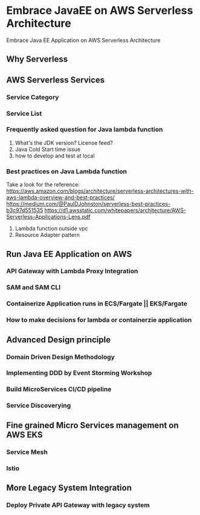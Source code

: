 # Embrace JavaEE on AWS Serverless Architecture
Embrace Java EE Application on AWS Serverless Architecture

## Why Serverless

## AWS Serverless Services
### Service Category
### Service List
### Frequently asked question for Java lambda function
1. What's the JDK version? License feed?
2. Java Cold Start time issue
3. how to develop and test at local
### Best practices on Java Lambda function

Take a look for the reference: 
https://aws.amazon.com/blogs/architecture/serverless-architectures-with-aws-lambda-overview-and-best-practices/
https://medium.com/@PaulDJohnston/serverless-best-practices-b3c97d551535
https://d1.awsstatic.com/whitepapers/architecture/AWS-Serverless-Applications-Lens.pdf

1. Lambda function outside vpc
2. Resource Adapter pattern 

## Run Java EE Application on AWS
### API Gateway with Lambda Proxy Integration
### SAM and SAM CLI
### Containerize Application runs in ECS/Fargate || EKS/Fargate
### How to make decisions for lambda or containerzie application

## Advanced Design principle
### Domain Driven Design Methodology
### Implementing DDD by Event Storming Workshop
### Build MicroServices CI/CD pipeline
### Service Discoverying

## Fine grained Micro Services management on AWS EKS
### Service Mesh
### Istio

## More Legacy System Integration
### Deploy Private API Gateway with legacy system

